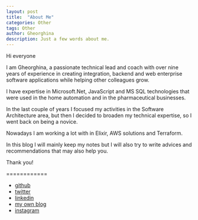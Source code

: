 ```yaml
---
layout: post
title:  "About Me"
categories: Other
tags: Other
author: Gheorghina
description: Just a few words about me.
---
```


Hi everyone

I am Gheorghina, a passionate technical lead and coach with over nine years of experience in creating integration, backend and web enterprise software applications while helping other colleagues grow. 

I have expertise in Microsoft.Net, JavaScript and MS SQL technologies that were used in the home automation and in the pharmaceutical businesses. 

In the last couple of years I focused my activities in the Software Architecture area, but then I decided to broaden my technical expertise, so I went back on being a novice. 

Nowadays I am working a lot with in Elixir, AWS solutions and Terraform.

In this blog I will mainly keep my notes but I will also try to write advices and recommendations that may also help you.


Thank you!

============

* [github](https://github.com/gheorghina)
* [twitter](https://twitter.com/gheorghinab)
* [linkedin](https://www.linkedin.com/in/gheorghina-gligor-2000a148/)
* [my own blog](https://gheorghina.github.io/gheorghina.github.io/)
* [instagram](https://www.instagram.com/gheorghina/)